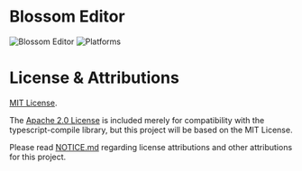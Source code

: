 # Blossom Editor

![Blossom Editor](https://img.shields.io/badge/Blossom%20Editor-1.0.0-ff69b4) ![Platforms](https://img.shields.io/badge/Platforms-MacOS-lightgrey)

# License & Attributions

[MIT License](LICENSE).

The [Apache 2.0 License](LICENSE-APACHE-2.0) is included merely for compatibility with the typescript-compile library, but this project will be based on the MIT License.

Please read [NOTICE.md](NOTICE.md) regarding license attributions and other attributions for this project.